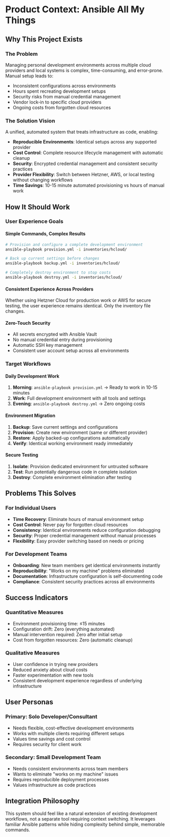# Product Context: Ansible All My Things

## Why This Project Exists

### The Problem
Managing personal development environments across multiple cloud providers and local systems is complex, time-consuming, and error-prone. Manual setup leads to:
- Inconsistent configurations across environments
- Hours spent recreating development setups
- Security risks from manual credential management
- Vendor lock-in to specific cloud providers
- Ongoing costs from forgotten cloud resources

### The Solution Vision
A unified, automated system that treats infrastructure as code, enabling:
- **Reproducible Environments**: Identical setups across any supported provider
- **Cost Control**: Complete resource lifecycle management with automatic cleanup
- **Security**: Encrypted credential management and consistent security practices
- **Provider Flexibility**: Switch between Hetzner, AWS, or local testing without changing workflows
- **Time Savings**: 10-15 minute automated provisioning vs hours of manual work

## How It Should Work

### User Experience Goals

#### Simple Commands, Complex Results
```bash
# Provision and configure a complete development environment
ansible-playbook provision.yml -i inventories/hcloud/

# Back up current settings before changes
ansible-playbook backup.yml -i inventories/hcloud/

# Completely destroy environment to stop costs
ansible-playbook destroy.yml -i inventories/hcloud/
```

#### Consistent Experience Across Providers
Whether using Hetzner Cloud for production work or AWS for secure testing, the user experience remains identical. Only the inventory file changes.

#### Zero-Touch Security
- All secrets encrypted with Ansible Vault
- No manual credential entry during provisioning
- Automatic SSH key management
- Consistent user account setup across all environments

### Target Workflows

#### Daily Development Work
1. **Morning**: `ansible-playbook provision.yml` → Ready to work in 10-15 minutes
2. **Work**: Full development environment with all tools and settings
3. **Evening**: `ansible-playbook destroy.yml` → Zero ongoing costs

#### Environment Migration
1. **Backup**: Save current settings and configurations
2. **Provision**: Create new environment (same or different provider)
3. **Restore**: Apply backed-up configurations automatically
4. **Verify**: Identical working environment ready immediately

#### Secure Testing
1. **Isolate**: Provision dedicated environment for untrusted software
2. **Test**: Run potentially dangerous code in complete isolation
3. **Destroy**: Complete environment elimination after testing

## Problems This Solves

### For Individual Users
- **Time Recovery**: Eliminate hours of manual environment setup
- **Cost Control**: Never pay for forgotten cloud resources
- **Consistency**: Identical environments reduce configuration debugging
- **Security**: Proper credential management without manual processes
- **Flexibility**: Easy provider switching based on needs or pricing

### For Development Teams
- **Onboarding**: New team members get identical environments instantly
- **Reproducibility**: "Works on my machine" problems eliminated
- **Documentation**: Infrastructure configuration is self-documenting code
- **Compliance**: Consistent security practices across all environments

## Success Indicators

### Quantitative Measures
- Environment provisioning time: ≤15 minutes
- Configuration drift: Zero (everything automated)
- Manual intervention required: Zero after initial setup
- Cost from forgotten resources: Zero (automatic cleanup)

### Qualitative Measures
- User confidence in trying new providers
- Reduced anxiety about cloud costs
- Faster experimentation with new tools
- Consistent development experience regardless of underlying infrastructure

## User Personas

### Primary: Solo Developer/Consultant
- Needs flexible, cost-effective development environments
- Works with multiple clients requiring different setups
- Values time savings and cost control
- Requires security for client work

### Secondary: Small Development Team
- Needs consistent environments across team members
- Wants to eliminate "works on my machine" issues
- Requires reproducible deployment processes
- Values infrastructure as code practices

## Integration Philosophy
This system should feel like a natural extension of existing development workflows, not a separate tool requiring context switching. It leverages familiar Ansible patterns while hiding complexity behind simple, memorable commands.
